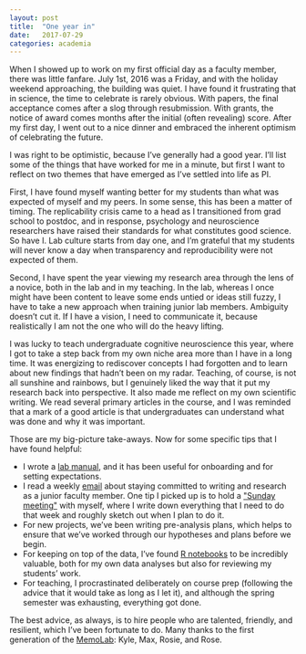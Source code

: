 ```yaml
---
layout: post
title:  "One year in"
date:   2017-07-29
categories: academia
---
```


When I showed up to work on my first official day as a faculty member, there was little fanfare. July 1st, 2016 was a Friday, and with the holiday weekend approaching, the building was quiet. I have found it frustrating that in science, the time to celebrate is rarely obvious. With papers, the final acceptance comes after a slog through resubmission. With grants, the notice of award comes months after the initial (often revealing) score. After my first day, I went out to a nice dinner and embraced the inherent optimism of celebrating the future.

I was right to be optimistic, because I’ve generally had a good year. I’ll list some of the things that have worked for me in a minute, but first I want to reflect on two themes that have emerged as I’ve settled into life as PI. 

First, I have found myself wanting better for my students than what was expected of myself and my peers. In some sense, this has been a matter of timing. The replicability crisis came to a head as I transitioned from grad school to postdoc, and in response, psychology and neuroscience researchers have raised their standards for what constitutes good science. So have I. Lab culture starts from day one, and I’m grateful that my students will never know a day when transparency and reproducibility were not expected of them. 

Second, I have spent the year viewing my research area through the lens of a novice, both in the lab and in my teaching. In the lab, whereas I once might have been content to leave some ends untied or ideas still fuzzy, I have to take a new approach when training junior lab members. Ambiguity doesn’t cut it. If I have a vision, I need to communicate it, because realistically I am not the one who will do the heavy lifting. 

I was lucky to teach undergraduate cognitive neuroscience this year, where I got to take a step back from my own niche area more than I have in a long time. It was energizing to rediscover concepts I had forgotten and to learn about new findings that hadn’t been on my radar. Teaching, of course, is not all sunshine and rainbows, but I genuinely liked the way that it put my research back into perspective. It also made me reflect on my own scientific writing. We read several primary articles in the course, and I was reminded that a mark of a good article is that undergraduates can understand what was done and why it was important.

Those are my big-picture take-aways. Now for some specific tips that I have found helpful: 

 - I wrote a [lab manual](https://github.com/memobc/memolab-manual), and it has been useful for onboarding and for setting expectations. 
 - I read a weekly [email](https://www.facultydiversity.org/) about staying committed to writing and research as a junior faculty member. One tip I picked up is to hold a ["Sunday meeting"](http://archive.gradpost.ucsb.edu/tools/2015/9/9/how-to-align-your-time-and-your-priorities-as-an-academic.html) with myself, where I write down everything that I need to do that week and roughly sketch out when I plan to do it. 
 - For new projects, we’ve been writing pre-analysis plans, which helps to ensure that we’ve worked through our hypotheses and plans before we begin. 
 - For keeping on top of the data, I’ve found [R notebooks](http://rmarkdown.rstudio.com/r_notebooks.html) to be incredibly valuable, both for my own data analyses but also for reviewing my students’ work. 
 - For teaching, I procrastinated deliberately on course prep (following the advice that it would take as long as I let it), and although the spring semester was exhausting, everything got done. 

The best advice, as always, is to hire people who are talented, friendly, and resilient, which I’ve been fortunate to do. Many thanks to the first generation of the [MemoLab](http://www.thememolab.org/people/): Kyle, Max, Rosie, and Rose.